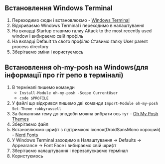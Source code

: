 ## Встановлення Windows Terminal

1. Переходимо сюди і встановлюємо - [Windows Terminal](https://www.microsoft.com/uk-ua/p/windows-terminal/9n0dx20hk701?rtc=1&activetab=pivot:overviewtab)
2. Відкриваємо Windows Terminal і переходимо в налаштування
3. На вкладці Startup ставимо галку Attack to the most recently used window і вибираємо свій профіль
4. На вкладці Default та свого профілю Ставимо галку User parent process directory
5. Зберігаємо зміни і користуємось

## Встановлення oh-my-posh на Windows(для інформації про гіт репо в терміналі)
1. В терміналі пишемо команди
    - `Install-Module oh-my-posh -Scope CurrentUser`
    - `code $PROFILE`
2. У файлі що відкрився пишемо дві команди
  `Import-Module oh-my-posh`
  `Set-Theme robbyrussell`
3. За бажанням тему до вподоби можна вибрати ось тут - [Oh My Posh Themes](https://ohmyposh.dev/docs/themes)
4. Зберігаємо файл
5. Встановлюємо шрифт з підтримкою іконок(DroidSansMono хороший) - [Nerd Fonts](https://www.nerdfonts.com/font-downloads)
6. У Windows Terminal заходимо в Налаштування -> Defaults -> Appearance -> Font Face і вибираємо свій шрифт
7. Зберігаємо налаштування і перезапускаємо термінал
8. Користуємось
